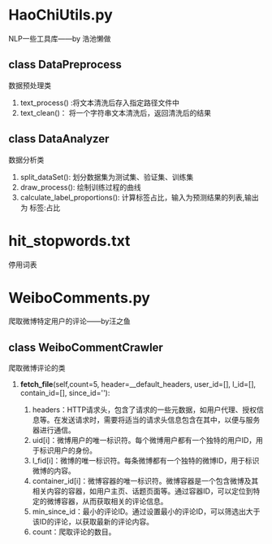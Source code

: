# HaoChiUtils.py

NLP一些工具库——by 浩池懒做

## class DataPreprocess

数据预处理类

1. text_process() :将文本清洗后存入指定路径文件中
2. text_clean()： 将一个字符串文本清洗后，返回清洗后的结果

## class DataAnalyzer

数据分析类

1. split_dataSet(): 划分数据集为测试集、验证集、训练集
2. draw_process(): 绘制训练过程的曲线
3. calculate_label_proportions(): 计算标签占比，输入为预测结果的列表,输出为 标签:占比

# hit_stopwords.txt

停用词表



# WeiboComments.py

爬取微博特定用户的评论——by汪之鱼

## class WeiboCommentCrawler

爬取微博评论的类

1. **fetch_file**(self,count=5, header=__default_headers, user_id=[], l_id=[], contain_id=[], since_id=''):

   1. headers：HTTP请求头，包含了请求的一些元数据，如用户代理、授权信息等。在发送请求时，需要将适当的请求头信息包含在其中，以便与服务器进行通信。
   2. uid[i]：微博用户的唯一标识符。每个微博用户都有一个独特的用户ID，用于标识用户的身份。
   3. l_fid[i]：微博的唯一标识符。每条微博都有一个独特的微博ID，用于标识微博的内容。
   4. container_id[i]：微博容器的唯一标识符。微博容器是一个包含微博及其相关内容的容器，如用户主页、话题页面等。通过容器ID，可以定位到特定的微博容器，从而获取相关的评论信息。
   5. min_since_id：最小的评论ID。通过设置最小的评论ID，可以筛选出大于该ID的评论，以获取最新的评论内容。
   6. count：爬取评论的数目。
